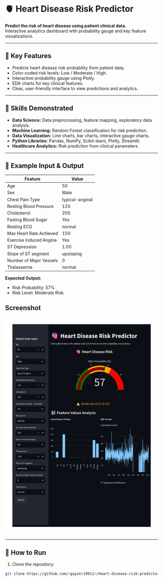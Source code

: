  
# 🫀 Heart Disease Risk Predictor

**Predict the risk of heart disease using patient clinical data.**  
Interactive analytics dashboard with probability gauge and key feature visualizations.

---

## 🔹 Key Features
- Predicts heart disease risk probability from patient data.
- Color-coded risk levels: Low / Moderate / High.
- Interactive probability gauge using Plotly.
- EDA charts for key clinical features.
- Clear, user-friendly interface to view predictions and analytics.

---

## 🔹 Skills Demonstrated
- **Data Science:** Data preprocessing, feature mapping, exploratory data analysis.
- **Machine Learning:** Random Forest classification for risk prediction.
- **Data Visualization:** Line charts, bar charts, interactive gauge charts.
- **Python Libraries:** Pandas, NumPy, Scikit-learn, Plotly, Streamlit.
- **Healthcare Analytics:** Risk prediction from clinical parameters.

---

## 🔹 Example Input & Output

| Feature | Value |
|---------|-------|
| Age | 50 |
| Sex | Male |
| Chest Pain Type | typical-anginal |
| Resting Blood Pressure | 120 |
| Cholesterol | 200 |
| Fasting Blood Sugar | Yes |
| Resting ECG | normal |
| Max Heart Rate Achieved | 150 |
| Exercise Induced Angina | Yes |
| ST Depression | 1.00 |
| Slope of ST segment | upsloping |
| Number of Major Vessels | 0 |
| Thalassemia | normal |

**Expected Output:**  
- Risk Probability: 57%  
- Risk Level: Moderate Risk
  
## **Screenshot**
![App Screenshot](Asset-1.png)

---

## 🔹 How to Run
1. Clone the repository:
```bash
git clone https://github.com/<gayatri9911>/heart-disease-risk-predictor.git
